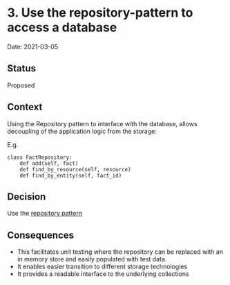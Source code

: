 # 3. Use the repository-pattern to access a database

Date: 2021-03-05

## Status

Proposed

## Context

Using the Repository pattern to interface with the database, allows decoupling of the application logic from the storage:

E.g.
```
class FactRepository:
	def add(self, fact)
	def find_by_resource(self, resource)
	def find_by_entity(self, fact_id)
```

## Decision

Use the [repository pattern](https://martinfowler.com/eaaCatalog/repository.html)

## Consequences

 - This facilitates unit testing where the repository can be replaced with an in memory store and easily populated with test data.
 - It enables easier transition to different storage technologies
 - It provides a readable interface to the underlying collections
